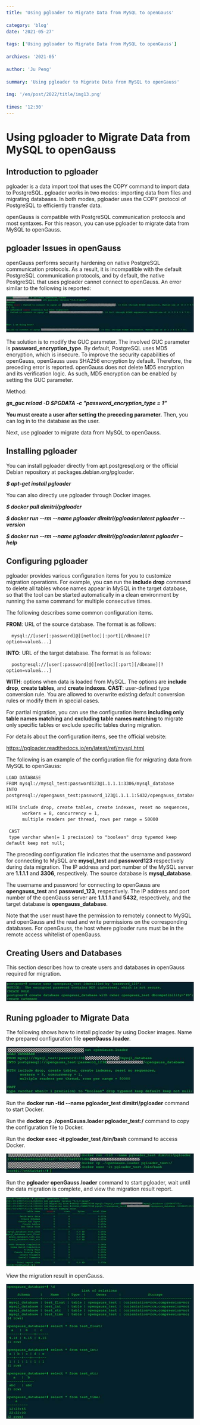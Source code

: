 ```yaml
---
title: 'Using pgloader to Migrate Data from MySQL to openGauss'

category: 'blog'
date: '2021-05-27'

tags: ['Using pgloader to Migrate Data from MySQL to openGauss']

archives: '2021-05'

author: 'Ju Peng'

summary: 'Using pgloader to Migrate Data from MySQL to openGauss'

img: '/en/post/2022/title/img13.png'

times: '12:30'
---
```


# Using pgloader to Migrate Data from MySQL to openGauss<a name="ZH-CN_TOPIC_0000001206466688"></a>

## Introduction to pgloader<a name="section15861328194115"></a>

pgloader is a data import tool that uses the COPY command to import data to PostgreSQL. pgloader works in two modes: importing data from files and migrating databases. In both modes, pgloader uses the COPY protocol of PostgreSQL to efficiently transfer data.

openGauss is compatible with PostgreSQL communication protocols and most syntaxes. For this reason, you can use pgloader to migrate data from MySQL to openGauss.

## pgloader Issues in openGauss<a name="section178632028164113"></a>

openGauss performs security hardening on native PostgreSQL communication protocols. As a result, it is incompatible with the default PostgreSQL communication protocols, and by default, the native PostgreSQL that uses pgloader cannot connect to openGauss. An error similar to the following is reported:

![](./figures/zh-cn_image_0000001252128947.jpg)

The solution is to modify the GUC parameter. The involved GUC parameter is **password_encryption_type**. By default, PostgreSQL uses MD5 encryption, which is insecure. To improve the security capabilities of openGauss, openGauss uses SHA256 encryption by default. Therefore, the preceding error is reported. openGauss does not delete MD5 encryption and its verification logic. As such, MD5 encryption can be enabled by setting the GUC parameter.

Method:

**_gs_guc reload -D $PGDATA -c "password_encryption_type = 1"_**

**You must create a user after setting the preceding parameter.** Then, you can log in to the database as the user.

Next, use pgloader to migrate data from MySQL to openGauss.

## Installing pgloader<a name="section3864142814416"></a>

You can install pgloader directly from apt.postgresql.org or the official Debian repository at packages.debian.org/pgloader.

**_$ apt-get install pgloader_**

You can also directly use pgloader through Docker images.

**_$ docker pull dimitri/pgloader_**

**_$ docker run --rm --name pgloader dimitri/pgloader:latest pgloader --version_**

**_$ docker run --rm --name pgloader dimitri/pgloader:latest pgloader –help_**

## Configuring pgloader<a name="section586513284417"></a>

pgloader provides various configuration items for you to customize migration operations. For example, you can run the **include drop** command to delete all tables whose names appear in MySQL in the target database, so that the tool can be started automatically in a clean environment by running the same command for multiple consecutive times.

The following describes some common configuration items.

**FROM**: URL of the source database. The format is as follows:

```
  mysql://[user[:password]@][netloc][:port][/dbname][?option=value&...]
```

**INTO**: URL of the target database. The format is as follows:

```
  postgresql://[user[:password]@][netloc][:port][/dbname][?option=value&...]
```

**WITH**: options when data is loaded from MySQL. The options are **include drop**, **create tables**, and **create indexes**. **CAST**: user-defined type conversion rule. You are allowed to overwrite existing default conversion rules or modify them in special cases.

For partial migration, you can use the configuration items **including only table names matching** and **excluding table names matching** to migrate only specific tables or exclude specific tables during migration.

For details about the configuration items, see the official website:

https://pgloader.readthedocs.io/en/latest/ref/mysql.html

The following is an example of the configuration file for migrating data from MySQL to openGauss:

```
LOAD DATABASE
FROM mysql://mysql_test:password123@1.1.1.1:3306/mysql_database
INTO postgresql://opengauss_test:password_123@1.1.1.1:5432/opengauss_database

WITH include drop, create tables, create indexes, reset no sequences,
      workers = 8, concurrency = 1,
      multiple readers per thread, rows per range = 50000

 CAST
 type varchar when(= 1 precision) to "boolean" drop typemod keep default keep not null;
```

The preceding configuration file indicates that the username and password for connecting to MySQL are **mysql_test** and **password123** respectively during data migration. The IP address and port number of the MySQL server are **1.1.1.1** and **3306**, respectively. The source database is **mysql_database**.

The username and password for connecting to openGauss are **opengauss_test** and **password_123**, respectively. The IP address and port number of the openGauss server are **1.1.1.1** and **5432**, respectively, and the target database is **opengauss_database**.

Note that the user must have the permission to remotely connect to MySQL and openGauss and the read and write permissions on the corresponding databases. For openGauss, the host where pgloader runs must be in the remote access whitelist of openGauss.

## Creating Users and Databases<a name="section1987618287413"></a>

This section describes how to create users and databases in openGauss required for migration.

![](./figures/zh-cn_image_0000001251848955.jpg)

## Runing pgloader to Migrate Data<a name="section188779282414"></a>

The following shows how to install pgloader by using Docker images. Name the prepared configuration file **openGauss.loader**.

![](./figures/zh-cn_image_0000001251848959.jpg)

Run the **docker run -tid --name pgloader_test dimitri/pgloader** command to start Docker.

Run the **docker cp ./openGauss.loader pgloader_test:/** command to copy the configuration file to Docker.

Run the **docker exec -it pgloader_test /bin/bash** command to access Docker.

![](./figures/zh-cn_image_0000001252248915.jpg)

Run the **pgloader openGauss.loader** command to start pgloader, wait until the data migration is complete, and view the migration result report.

![](./figures/zh-cn_image_0000001252008911.jpg)

View the migration result in openGauss.

![](./figures/zh-cn_image_0000001206968992.jpg)
